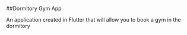##Dormitory Gym App

An application created in Flutter that will allow you to book a gym in the dormitory
